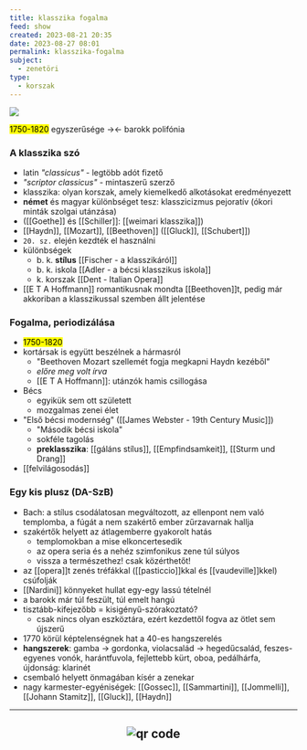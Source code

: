```yaml
---
title: klasszika fogalma
feed: show
created: 2023-08-21 20:35
date: 2023-08-27 08:01
permalink: klasszika-fogalma
subject:
  - zenetöri
type:
  - korszak
---
```


![](https://esterhazy.at/user/images/a-Schloss-Esterhazy/_1200x630_crop_center-center_82_none/Schloss-Esterhazy-Geschichte_-historisch-cEsterhazy.jpg?mtime=1562681232)

<mark>1750-1820</mark>
egyszerűsége -><- barokk polifónia

### A klasszika szó

- latin *"classicus"* - legtöbb adót fizető
- *"scriptor classicus"* - mintaszerű szerző
- klasszika: olyan korszak, amely kiemelkedő alkotásokat eredményezett
- **német** és magyar különbséget tesz: klasszicizmus pejoratív (ókori minták szolgai utánzása)
- ([[Goethe]] és [[Schiller]]: [[weimari klasszika]])
- [[Haydn]], [[Mozart]], [[Beethoven]] ([[Gluck]], [[Schubert]])
- `20. sz.`  elején kezdték el használni
- különbségek
	- b. k. **stílus** [[Fischer - a klasszikáról]]
	- b. k. iskola [[Adler - a bécsi klasszikus iskola]]
	- k. korszak [[Dent - Italian Opera]]
- [[E T A Hoffmann]] romantikusnak mondta [[Beethoven]]t, pedig már akkoriban a klasszikussal szemben állt jelentése

### Fogalma, periodizálása

- <mark>1750-1820</mark>
- kortársak is együtt beszélnek a hármasról
	- "Beethoven Mozart szellemét fogja megkapni Haydn kezéből"
	- *előre meg volt írva*
	- [[E T A Hoffmann]]: utánzók hamis csillogása
- Bécs
	- egyikük sem ott született
	- mozgalmas zenei élet
- "Első bécsi modernség" ([[James Webster - 19th Century Music]])
	- "Második bécsi iskola"
	- sokféle tagolás
	- **preklasszika**: [[gáláns stílus]], [[Empfindsamkeit]], [[Sturm und Drang]]
- [[felvilágosodás]]

### Egy kis plusz (DA-SzB)

- Bach: a stílus csodálatosan megváltozott, az ellenpont nem való templomba, a fúgát a nem szakértő ember zűrzavarnak hallja
- szakértők helyett az átlagemberre gyakorolt hatás
	- templomokban a mise elkoncertesedik
	- az opera seria és a nehéz szimfonikus zene túl súlyos
	- vissza a természethez! csak közérthetőt!
- az [[opera]]t zenés tréfákkal ([[pasticcio]]kkal és [[vaudeville]]kkel) csúfolják
- [[Nardini]] könnyeket hullat egy-egy lassú tételnél
- a barokk már túl feszült, túl emelt hangú
- tisztább-kifejezőbb = kisigényű-szórakoztató?
	- csak nincs olyan eszköztára, ezért kezdettől fogva az ötlet sem újszerű
- 1770 körül képtelenségnek hat a 40-es hangszerelés
- **hangszerek**: gamba -> gordonka, violacsalád -> hegedűcsalád, feszes-egyenes vonók, harántfuvola, fejlettebb kürt, oboa, pedálhárfa, újdonság: klarinét
- csembaló helyett önmagában kísér a zenekar
- nagy karmester-egyéniségek: [[Gossec]], [[Sammartini]], [[Jommelli]], [[Johann Stamitz]], [[Gluck]], [[Haydn]]

---
[^1]: [[Edward J Dent Italian Opera in the 18th Century]], [[Fischer A bécsi klasszikus stílus fejlődéséhez]], [[Adler a bécsi klasszikus iskola]], [[Charles Rosen A klasszikus stílus]], [[Jones Music in Vienna]], [[Webster 19th Century Music]], [[Komlós Katalin Fortepianók és zenéjük]]
[^]: [[1. A „bécsi klasszika” fogalma és a 18. századi zenetörténet periodizálásának problémái.pdf]]



## <p style="text-align: center;"><img src="https://chart.googleapis.com/chart?cht=qr&chl=https://notes.andrasdenes.com/klasszika-fogalma&chs=180x180&choe=UTF-8&chld=L|2" alt="qr code"></p>

